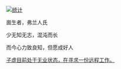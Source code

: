 [![统计](https://github-readme-stats.vercel.app/api?username=2234839&show_icons=true&theme=merko)](https://shenzilong.cn)

崮生者，弗兰人氏

少无知无志，混沌而长

而今心力致良知，但愿成好人

[子虚目前处于无业状态，在寻求一份远程工作。 ](https://shenzilong.cn/%E5%85%B3%E4%BA%8E/%E5%B4%AE%E7%94%9F_%E5%AD%90%E8%99%9A/%E9%9B%87%E4%BD%A3%E5%B4%AE%E7%94%9F#20231008140539-0ypp5e0)
